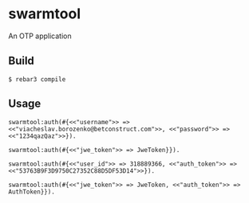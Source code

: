 swarmtool
=====

An OTP application

Build
-----

    $ rebar3 compile


Usage
-----

    swarmtool:auth(#{<<"username">> => <<"viacheslav.borozenko@betconstruct.com">>, <<"password">> => <<"1234qazQaz">>}).

    swarmtool:auth(#{<<"jwe_token">> => JweToken}}).

    swarmtool:auth(#{<<"user_id">> => 318889366, <<"auth_token">> => <<"53763B9F3D9750C27352C88D5DF53D14">>}).

    swarmtool:auth(#{<<"jwe_token">> => JweToken, <<"auth_token">> => AuthToken}}).